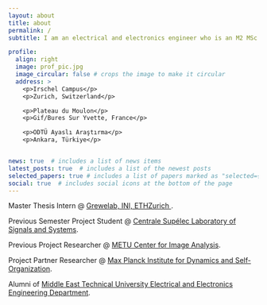 ```yaml
---
layout: about
title: about
permalink: /
subtitle: I am an electrical and electronics engineer who is an M2 MSc student at  <a href='https://www.sciences.universite-paris-saclay.fr/'>Université Paris-Saclay</a>. I am interested in research studies in theoretical and computational neuroscience, neuromorphic vision, event-based vision, and learning systems.

profile:
  align: right
  image: prof_pic.jpg
  image_circular: false # crops the image to make it circular
  address: >
    <p>Irschel Campus</p>
    <p>Zurich, Switzerland</p>

    <p>Plateau du Moulon</p>
    <p>Gif/Bures Sur Yvette, France</p>

    <p>ODTÜ Ayaslı Araştırma</p>
    <p>Ankara, Türkiye</p>


news: true  # includes a list of news items
latest_posts: true  # includes a list of the newest posts
selected_papers: true # includes a list of papers marked as "selected={true}"
social: true  # includes social icons at the bottom of the page
---
```

 <p> Master Thesis Intern @ <a href='https://grewelab.org/'> Grewelab, INI, ETHZurich </a>. </p>
 <p> Previous Semester Project Student @ <a href='https://l2s.centralesupelec.fr/en/'> Centrale Supélec Laboratory of Signals and Systems</a>. </p>
 <p> Previous Project Researcher @ <a href='https://ogam.metu.edu.tr'>METU Center for Image Analysis</a>. </p>
 <p> Project Partner Researcher @ <a href='https://ds.mpg.de/en'>Max Planck Institute for Dynamics and Self-Organization</a>. </p>
 <p>Alumni of <a href='https://eee.metu.edu.tr'>Middle East Technical University Electrical and Electronics Engineering Department</a>. </p>
